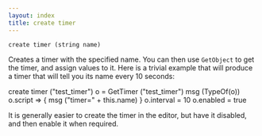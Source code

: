 ```yaml
---
layout: index
title: create timer
---
```


    create timer (string name)

Creates a timer with the specified name. You can then use `GetObject` to get the timer, and assign values to it. Here is a trivial example that will produce a timer that will tell you its name every 10 seconds:

create timer ("test_timer")
o = GetTimer ("test_timer")
msg (TypeOf(o))
o.script => {
  msg ("timer=" + this.name)
}
o.interval = 10
o.enabled = true

It is generally easier to create the timer in the editor, but have it disabled, and then enable it when required.
